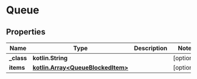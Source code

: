 
# Queue

## Properties
Name | Type | Description | Notes
------------ | ------------- | ------------- | -------------
**_class** | **kotlin.String** |  |  [optional]
**items** | [**kotlin.Array&lt;QueueBlockedItem&gt;**](QueueBlockedItem.md) |  |  [optional]



